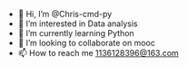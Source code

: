 - 👋 Hi, I’m @Chris-cmd-py
- 👀 I’m interested in Data analysis
- 🌱 I’m currently learning Python
- 💞️ I’m looking to collaborate on mooc
- 📫 How to reach me 1136128396@163.com

<!---
Chris-cmd-py/Chris-cmd-py is a ✨ special ✨ repository because its `README.md` (this file) appears on your GitHub profile.
You can click the Preview link to take a look at your changes.
--->
